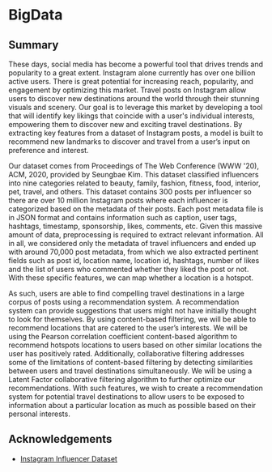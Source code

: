 # BigData

## Summary

These days, social media has become a powerful tool that drives trends and popularity to a great extent. Instagram alone currently has over one billion active users. There is great potential for increasing reach, popularity, and engagement by optimizing this market. Travel posts on Instagram allow users to discover new destinations around the world through their stunning visuals and scenery. Our goal is to leverage this market by developing a tool that will identify key likings that coincide with a user's individual interests, empowering them to discover new and exciting travel destinations. By extracting key features from a dataset of Instagram posts, a model is built to recommend new landmarks to discover and travel from a user’s input on preference and interest. 

Our dataset comes from Proceedings of The Web Conference (WWW '20), ACM, 2020, provided by Seungbae Kim. This dataset classified influencers into nine categories related to beauty, family, fashion, fitness, food, interior, pet, travel, and others. This dataset contains 300 posts per influencer so there are over 10 million Instagram posts where each influencer is categorized based on the metadata of their posts. Each post metadata file is in JSON format and contains information such as caption, user tags, hashtags, timestamp, sponsorship, likes, comments, etc. Given this massive amount of data, preprocessing is required to extract relevant information. All in all, we considered only the metadata of travel influencers and ended up with around 70,000 post metadata, from which we also extracted pertinent fields such as post id, location name, location id, hashtags, number of likes and the list of users who commented whether they liked the post or not. With these specific features, we can map whether a location is a hotspot. 

As such, users are able to find compelling travel destinations in a large corpus of posts using a recommendation system. A recommendation system can provide suggestions that users might not have initially thought to look for themselves. By using content-based filtering, we will be able to recommend locations that are catered to the user’s interests. We will be using the Pearson correlation coefficient content-based algorithm to recommend hotspots locations to users based on other similar locations the user has positively rated. Additionally, collaborative filtering addresses some of the limitations of content-based filtering by detecting similarities between users and travel destinations simultaneously. We will be using a Latent Factor collaborative filtering algorithm to further optimize our recommendations. With such features, we wish to create a recommendation system for potential travel destinations to allow users to be exposed to information about a particular location as much as possible based on their personal interests.

## Acknowledgements

 - [Instagram Influencer Dataset](https://sites.google.com/site/sbkimcv/dataset)
